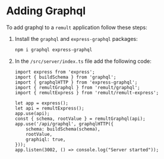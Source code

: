 # Adding Graphql
 
To add graphql to a `remult` application follow these steps:
1. Install the `graphql` and `express-graphql` packages:
   ```sh
   npm i graphql express-graphql
      ```
2. In the `/src/server/index.ts` file add the following code:
   ```ts{2-4,8-15}
   import express from 'express';
   import { buildSchema } from 'graphql';
   import { graphqlHTTP } from 'express-graphql';
   import { remultGraphql } from 'remult/graphql';
   import { remultExpress } from 'remult/remult-express';
   
   let app = express();
   let api = remultExpress();
   app.use(api);
   const { schema, rootValue } = remultGraphql(api);
   app.use('/api/graphql', graphqlHTTP({
       schema: buildSchema(schema),
       rootValue,
       graphiql: true,
   }));
   app.listen(3002, () => console.log("Server started"));
   ```

